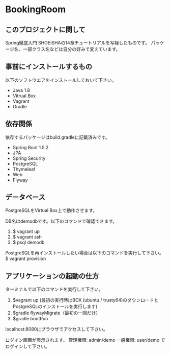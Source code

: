 # BookingRoom

## このプロジェクトに関して
Spring徹底入門 SHOEISHAの14章チュートリアルを写経したものです。
パッケージ名、一部クラス名などは自分の好みで変えています。

## 事前にインストールするもの
以下のソフトウエアをインストールしておいて下さい。
- Java 1.8
- Vitrual Box
- Vagrant
- Gradle

## 依存関係
依存するパッケージはbuild.gradleに記載済みです。
- Spring Boot 1.5.2
- JPA
- Spring Security
- PostgreSQL
- Thymeleaf
- Web
- Flyway

## データベース
PostgreSQLをVirtual Box上で動作させます。

DB名はdemodbです。以下のコマンドで確認できます。
1. $ vagrant up
2. $ vagrant ssh
3. $ psql demodb

PostgreSQLを再インストールしたい場合は以下のコマンドを実行して下さい。
$ vagrant provision

## アプリケーションの起動の仕方
ターミナルで以下のコマンドを実行して下さい。

1. $vagrant up (最初の実行時はBOX (ubuntu / trusty64)のダウンロードとPostgreSQLのインストールを実行します)
2. $gradle flywayMigrate（最初の一回だけ）
3. $gradle bootRun

localhost:8080にブラウザでアクセスして下さい。

ログイン画面が表示されます。
管理権限: admin/demo
一般権限: user/demo
でログインして下さい。




